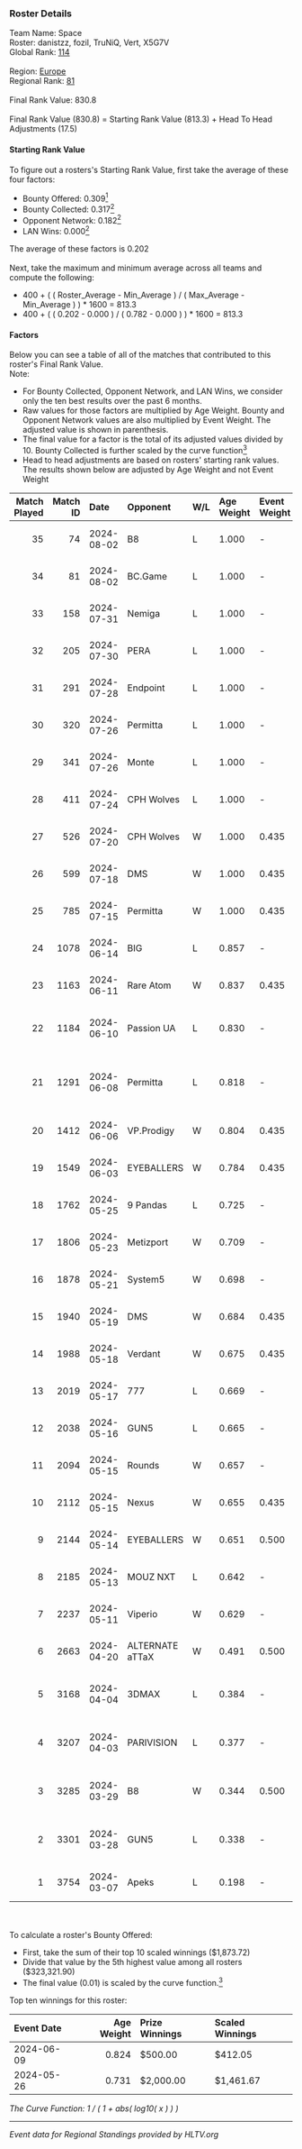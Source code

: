 ### Roster Details<br />
Team Name: Space<br />
Roster: danistzz, fozil, TruNiQ, Vert, X5G7V<br />
Global Rank: [114](../standings_global.md)<br />
<br />
Region: [Europe]( ../standings_europe.md)<br />
Regional Rank: [81]( ../standings_europe.md)<br />
<br />
Final Rank Value:  830.8<br />
<br />
Final Rank Value (830.8) = Starting Rank Value (813.3) + Head To Head Adjustments (17.5)<br />

#### Starting Rank Value<br />
To figure out a rosters's Starting Rank Value, first take the average of these four factors:<br />
- Bounty Offered: 0.309[<sup>1</sup>](#table2)
- Bounty Collected: 0.317[<sup>2</sup>](#table1)
- Opponent Network: 0.182[<sup>2</sup>](#table1)
- LAN Wins: 0.000[<sup>2</sup>](#table1)

The average of these factors is 0.202<br />
<br />
Next, take the maximum and minimum average across all teams and compute the following:<br />
- 400 + ( ( Roster_Average - Min_Average ) / ( Max_Average - Min_Average ) ) * 1600 = 813.3
- 400 + ( ( 0.202 - 0.000 ) / ( 0.782 - 0.000 ) ) * 1600 = 813.3


#### Factors<br />
Below you can see a table of all of the matches that contributed to this roster's Final Rank Value.<br />
Note:<br />

- For Bounty Collected, Opponent Network, and LAN Wins, we consider only the ten best results over the past 6 months.
- Raw values for those factors are multiplied by Age Weight. Bounty and Opponent Network values are also multiplied by Event Weight. The adjusted value is shown in parenthesis.
- The final value for a factor is the total of its adjusted values divided by 10. Bounty Collected is further scaled by the curve function[<sup>3</sup>](#curveFunction)
- Head to head adjustments are based on rosters' starting rank values. The results shown below are adjusted by Age Weight and not Event Weight
<span id="table1"></span><br />


| Match Played | Match ID | Date       | Opponent        | W/L | Age Weight | Event Weight | Bounty Collected | Opponent Network | LAN Wins  | H2H Adj. | Roster                                    |
| -: | -: | :- | :- | :- | :- | :- | :- | :- | :- | -: | :- |
|           35 |       74 | 2024-08-02 | B8              | L   | 1.000      | -            | -                | -                | -         |    -4.21 | danistzz, fozil, TruNiQ, Vert, X5G7V      |
|           34 |       81 | 2024-08-02 | BC.Game         | L   | 1.000      | -            | -                | -                | -         |   -12.62 | danistzz, fozil, TruNiQ, Vert, X5G7V      |
|           33 |      158 | 2024-07-31 | Nemiga          | L   | 1.000      | -            | -                | -                | -         |    -4.57 | danistzz, fozil, TruNiQ, Vert, X5G7V      |
|           32 |      205 | 2024-07-30 | PERA            | L   | 1.000      | -            | -                | -                | -         |   -11.43 | danistzz, fozil, TruNiQ, Vert, X5G7V      |
|           31 |      291 | 2024-07-28 | Endpoint        | L   | 1.000      | -            | -                | -                | -         |   -17.59 | danistzz, fozil, TruNiQ, Vert, X5G7V      |
|           30 |      320 | 2024-07-26 | Permitta        | L   | 1.000      | -            | -                | -                | -         |   -15.51 | danistzz, fozil, TruNiQ, Vert, X5G7V      |
|           29 |      341 | 2024-07-26 | Monte           | L   | 1.000      | -            | -                | -                | -         |    -9.23 | danistzz, fozil, TruNiQ, Vert, X5G7V      |
|           28 |      411 | 2024-07-24 | CPH Wolves      | L   | 1.000      | -            | -                | -                | -         |   -18.33 | danistzz, fozil, TruNiQ, Vert, X5G7V      |
|           27 |      526 | 2024-07-20 | CPH Wolves      | W   | 1.000      | 0.435        | 0.004 (0.002)    | 0.365 (0.159)    | 0 (0.000) |    12.71 | danistzz, fozil, TruNiQ, Vert, X5G7V      |
|           26 |      599 | 2024-07-18 | DMS             | W   | 1.000      | 0.435        | 0.003 (0.001)    | 0.446 (0.194)    | 0 (0.000) |    16.51 | danistzz, fozil, TruNiQ, Vert, X5G7V      |
|           25 |      785 | 2024-07-15 | Permitta        | W   | 1.000      | 0.435        | 0.024 (0.010)    | 0.876 (0.381)    | 0 (0.000) |    18.41 | danistzz, fozil, TruNiQ, Vert, X5G7V      |
|           24 |     1078 | 2024-06-14 | BIG             | L   | 0.857      | -            | -                | -                | -         |    -2.18 | danistzz, fozil, TruNiQ, Vert, X5G7V      |
|           23 |     1163 | 2024-06-11 | Rare Atom       | W   | 0.837      | 0.435        | -                | 0.481 (0.175)    | 0 (0.000) |     7.90 | danistzz, fozil, TruNiQ, Vert, X5G7V      |
|           22 |     1184 | 2024-06-10 | Passion UA      | L   | 0.830      | -            | -                | -                | -         |    -6.77 | danistzz, fozil, H4SAN4TOR, Vert, X5G7V   |
|           21 |     1291 | 2024-06-08 | Permitta        | L   | 0.818      | -            | -                | -                | -         |   -10.96 | danistzz, fozil, H4SAN4TOR, TruNiQ, X5G7V |
|           20 |     1412 | 2024-06-06 | VP.Prodigy      | W   | 0.804      | 0.435        | 0.025 (0.009)    | 0.400 (0.140)    | 0 (0.000) |    14.61 | danistzz, fozil, TruNiQ, Vert, X5G7V      |
|           19 |     1549 | 2024-06-03 | EYEBALLERS      | W   | 0.784      | 0.435        | 0.005 (0.002)    | 0.509 (0.174)    | 0 (0.000) |    12.11 | danistzz, fozil, TruNiQ, Vert, X5G7V      |
|           18 |     1762 | 2024-05-25 | 9 Pandas        | L   | 0.725      | -            | -                | -                | -         |    -6.22 | danistzz, fozil, TruNiQ, Vert, X5G7V      |
|           17 |     1806 | 2024-05-23 | Metizport       | W   | 0.709      | -            | -                | -                | 0 (0.000) |     9.84 | danistzz, fozil, TruNiQ, Vert, X5G7V      |
|           16 |     1878 | 2024-05-21 | System5         | W   | 0.698      | -            | -                | -                | 0 (0.000) |     6.04 | danistzz, fozil, TruNiQ, Vert, X5G7V      |
|           15 |     1940 | 2024-05-19 | DMS             | W   | 0.684      | 0.435        | -                | 0.446 (0.133)    | 0 (0.000) |    12.94 | danistzz, fozil, TruNiQ, Vert, X5G7V      |
|           14 |     1988 | 2024-05-18 | Verdant         | W   | 0.675      | 0.435        | 0.015 (0.004)    | -                | 0 (0.000) |    13.19 | danistzz, fozil, TruNiQ, Vert, X5G7V      |
|           13 |     2019 | 2024-05-17 | 777             | L   | 0.669      | -            | -                | -                | -         |   -13.81 | danistzz, fozil, TruNiQ, Vert, X5G7V      |
|           12 |     2038 | 2024-05-16 | GUN5            | L   | 0.665      | -            | -                | -                | -         |    -7.79 | danistzz, fozil, TruNiQ, Vert, X5G7V      |
|           11 |     2094 | 2024-05-15 | Rounds          | W   | 0.657      | -            | -                | -                | -         |     1.56 | danistzz, fozil, TruNiQ, Vert, X5G7V      |
|           10 |     2112 | 2024-05-15 | Nexus           | W   | 0.655      | 0.435        | 0.014 (0.004)    | -                | -         |     9.16 | danistzz, fozil, TruNiQ, Vert, X5G7V      |
|            9 |     2144 | 2024-05-14 | EYEBALLERS      | W   | 0.651      | 0.500        | 0.005 (0.002)    | 0.509 (0.166)    | -         |    12.01 | danistzz, fozil, TruNiQ, Vert, X5G7V      |
|            8 |     2185 | 2024-05-13 | MOUZ NXT        | L   | 0.642      | -            | -                | -                | -         |    -4.52 | danistzz, fozil, TruNiQ, Vert, X5G7V      |
|            7 |     2237 | 2024-05-11 | Viperio         | W   | 0.629      | -            | -                | -                | -         |     4.63 | danistzz, fozil, TruNiQ, Vert, X5G7V      |
|            6 |     2663 | 2024-04-20 | ALTERNATE aTTaX | W   | 0.491      | 0.500        | 0.031 (0.008)    | 0.560 (0.138)    | -         |    10.73 | danistzz, fozil, TruNiQ, Vert, X5G7V      |
|            5 |     3168 | 2024-04-04 | 3DMAX           | L   | 0.384      | -            | -                | -                | -         |    -0.11 | danistzz, fozil, TruNiQ, Vert, waterfaLLZ |
|            4 |     3207 | 2024-04-03 | PARIVISION      | L   | 0.377      | -            | -                | -                | -         |    -2.01 | danistzz, fozil, TruNiQ, Vert, waterfaLLZ |
|            3 |     3285 | 2024-03-29 | B8              | W   | 0.344      | 0.500        | 0.165 (0.028)    | 0.951 (0.164)    | -         |     9.02 | danistzz, fozil, TruNiQ, Vert, waterfaLLZ |
|            2 |     3301 | 2024-03-28 | GUN5            | L   | 0.338      | -            | -                | -                | -         |    -3.62 | danistzz, fozil, TruNiQ, Vert, waterfaLLZ |
|            1 |     3754 | 2024-03-07 | Apeks           | L   | 0.198      | -            | -                | -                | -         |    -2.34 | enzero, fozil, TruNiQ, Vert, waterfaLLZ   |

<br />
<span id="table2"></span><br />
To calculate a roster's Bounty Offered:<br />

- First, take the sum of their top 10 scaled winnings ($1,873.72)
- Divide that value by the 5th highest value among all rosters ($323,321.90)
- The final value (0.01) is scaled by the curve function.[<sup>3</sup>](#curveFunction)

Top ten winnings for this roster:<br />

| Event Date | Age Weight | Prize Winnings | Scaled Winnings |
| :- | -: | :- | :- |
| 2024-06-09 |      0.824 | $500.00        | $412.05         |
| 2024-05-26 |      0.731 | $2,000.00      | $1,461.67       |


<span id="curveFunction"></span>_The Curve Function: 1 / ( 1 + abs( log10( x ) ) )_<br />

---
_Event data for Regional Standings provided by HLTV.org_<br />
